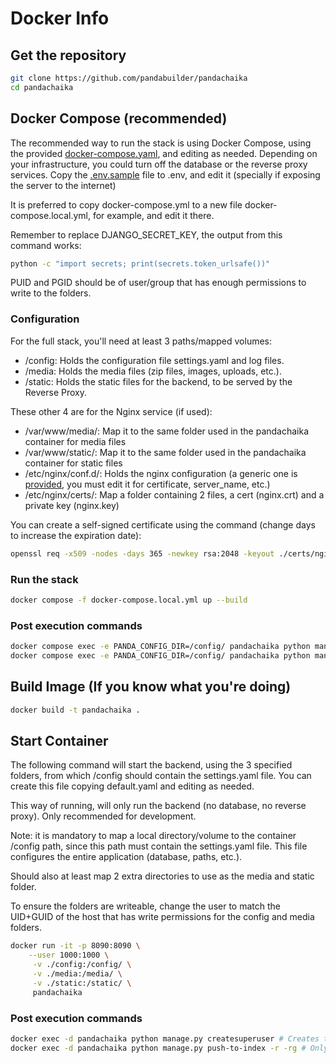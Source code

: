 # Docker Info

Get the repository
---------------------
```bash
git clone https://github.com/pandabuilder/pandachaika
cd pandachaika
```

Docker Compose (recommended)
---------------------
The recommended way to run the stack is using Docker Compose, using the provided [docker-compose.yaml](../docker-compose.yaml), and editing as needed. Depending on your infrastructure, you could turn off the database or the reverse proxy services. Copy the [.env.sample](../.env.sample) file to .env, and edit it (specially if exposing the server to the internet)

It is preferred to copy docker-compose.yml to a new file docker-compose.local.yml, for example, and edit it there.

Remember to replace DJANGO_SECRET_KEY, the output from this command works:
```bash
python -c "import secrets; print(secrets.token_urlsafe())"
```

PUID and PGID should be of user/group that has enough permissions to write to the folders.

### Configuration
For the full stack, you'll need at least 3 paths/mapped volumes:

- /config: Holds the configuration file settings.yaml and log files.
- /media: Holds the media files (zip files, images, uploads, etc.). 
- /static: Holds the static files for the backend, to be served by the Reverse Proxy.

These other 4 are for the Nginx service (if used):

- /var/www/media/: Map it to the same folder used in the pandachaika container for media files
- /var/www/static/: Map it to the same folder used in the pandachaika container for static files
- /etc/nginx/conf.d/: Holds the nginx configuration (a generic one is [provided](../docker/nginx/conf.d/nginx.conf), you must edit it for certificate, server_name, etc.)
- /etc/nginx/certs/: Map a folder containing 2 files, a cert (nginx.crt) and a private key (nginx.key)

You can create a self-signed certificate using the command (change days to increase the expiration date):

```bash
openssl req -x509 -nodes -days 365 -newkey rsa:2048 -keyout ./certs/nginx.key -out ./certs/nginx.crt
```

### Run the stack
```bash
docker compose -f docker-compose.local.yml up --build
```

### Post execution commands
```bash
docker compose exec -e PANDA_CONFIG_DIR=/config/ pandachaika python manage.py createsuperuser # Creates the super user
docker compose exec -e PANDA_CONFIG_DIR=/config/ pandachaika python manage.py push-to-index -r -rg # Only needed if running the ElasticSearch integration
```

Build Image (If you know what you're doing)
---------------------
```bash
docker build -t pandachaika .
```

## Start Container

The following command will start the backend, using the 3 specified folders, from which /config should contain the settings.yaml file. You can create this file copying default.yaml and editing as needed.

This way of running, will only run the backend (no database, no reverse proxy). Only recommended for development.

Note: it is mandatory to map a local directory/volume to the container /config path, since this path must contain the settings.yaml file.
This file configures the entire application (database, paths, etc.).

Should also at least map 2 extra directories to use as the media and static folder.

To ensure the folders are writeable, change the user to match the UID+GUID of the host that has write permissions for the config and media folders.
```bash
docker run -it -p 8090:8090 \
    --user 1000:1000 \
     -v ./config:/config/ \
     -v ./media:/media/ \
     -v ./static:/static/ \
     pandachaika
```

### Post execution commands
```bash
docker exec -d pandachaika python manage.py createsuperuser # Creates the super user
docker exec -d pandachaika python manage.py push-to-index -r -rg # Only needed if running the ElasticSearch integration
```